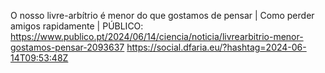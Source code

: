 O nosso livre-arbítrio é menor do que gostamos de pensar | Como perder amigos rapidamente | PÚBLICO: https://www.publico.pt/2024/06/14/ciencia/noticia/livrearbitrio-menor-gostamos-pensar-2093637 https://social.dfaria.eu/?hashtag=2024-06-14T09:53:48Z